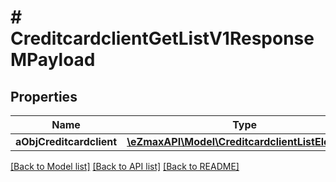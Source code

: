 # # CreditcardclientGetListV1ResponseMPayload

## Properties

Name | Type | Description | Notes
------------ | ------------- | ------------- | -------------
**aObjCreditcardclient** | [**\eZmaxAPI\Model\CreditcardclientListElement[]**](CreditcardclientListElement.md) |  |

[[Back to Model list]](../../README.md#models) [[Back to API list]](../../README.md#endpoints) [[Back to README]](../../README.md)
